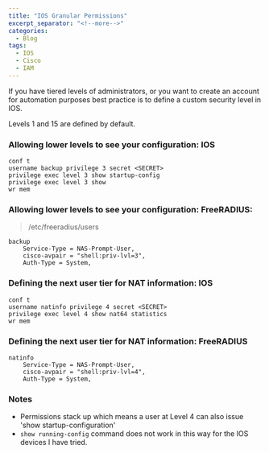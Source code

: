 ```yaml
---
title: "IOS Granular Permissions"
excerpt_separator: "<!--more-->"
categories:
  - Blog
tags:
  - IOS
  - Cisco
  - IAM
---
```



If you have tiered levels of administrators, or you want to create an account for automation purposes best practice is to define a custom security level in IOS.

<!--more-->

Levels 1 and 15 are defined by default.

### Allowing lower levels to see your configuration: IOS

```plaintext
conf t
username backup privilege 3 secret <SECRET>
privilege exec level 3 show startup-config
privilege exec level 3 show
wr mem
```

### Allowing lower levels to see your configuration: FreeRADIUS:

> /etc/freeradius/users

```plaintext
backup
    Service-Type = NAS-Prompt-User,
    cisco-avpair = "shell:priv-lvl=3",
    Auth-Type = System,
```

### Defining the next user tier for NAT information: IOS

```plaintext
conf t
username natinfo privilege 4 secret <SECRET>
privilege exec level 4 show nat64 statistics
wr mem
```

### Defining the next user tier for NAT information: FreeRADIUS

```plaintext
natinfo
    Service-Type = NAS-Prompt-User,
    cisco-avpair = "shell:priv-lvl=4",
    Auth-Type = System,
```

### Notes

* Permissions stack up which means a user at Level 4 can also issue 'show startup-configuration'
* `show running-config` command does not work in this way for the IOS devices I have tried.


